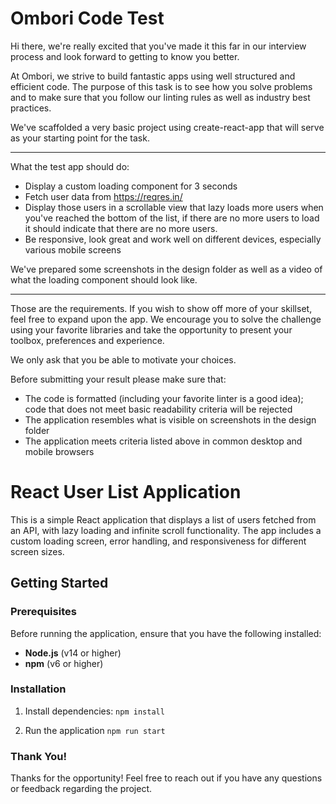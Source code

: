 # Ombori Code Test

Hi there, we're really excited that you've made it this far in our interview process and look forward to getting to know you better.

At Ombori, we strive to build fantastic apps using well structured and efficient code.
The purpose of this task is to see how you solve problems and to make sure that you follow our linting rules as well as industry best practices.

We've scaffolded a very basic project using create-react-app that will serve as your starting point for the task.

---

What the test app should do:

- Display a custom loading component for 3 seconds
- Fetch user data from https://reqres.in/
- Display those users in a scrollable view that lazy loads more users when you've reached the bottom of the list, if there are no more users to load it should indicate that there are no more users.
- Be responsive, look great and work well on different devices, especially various mobile screens

We've prepared some screenshots in the design folder as well as a video of what the loading component should look like.

---

Those are the requirements. If you wish to show off more of your skillset, feel free to expand upon the app. We encourage you to solve the challenge using your favorite libraries and take the opportunity to present your toolbox, preferences and experience.

We only ask that you be able to motivate your choices.

Before submitting your result please make sure that:

- The code is formatted (including your favorite linter is a good idea); code that does not meet basic readability criteria will be rejected
- The application resembles what is visible on screenshots in the design folder
- The application meets criteria listed above in common desktop and mobile browsers

# React User List Application

This is a simple React application that displays a list of users fetched from an API, with lazy loading and infinite scroll functionality. The app includes a custom loading screen, error handling, and responsiveness for different screen sizes.

## Getting Started

### Prerequisites

Before running the application, ensure that you have the following installed:

- **Node.js** (v14 or higher)
- **npm** (v6 or higher)

### Installation

1. Install dependencies:
   `npm install`

2. Run the application
   `npm run start`

### Thank You!

Thanks for the opportunity! Feel free to reach out if you have any questions or feedback regarding the project.
